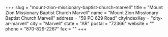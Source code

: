 +++
slug = "mount-zion-missionary-baptist-church-marvell"
title = "Mount Zion Missionary Baptist Church Marvell"
name = "Mount Zion Missionary Baptist Church Marvell"
address = "59 PC 629 Road"
cityIndexKey = "city-ar-marvell"
city = "Marvell"
state = "AR"
postal = "72366"
website = ""
phone = "870-829-2267"
fax = ""
+++

